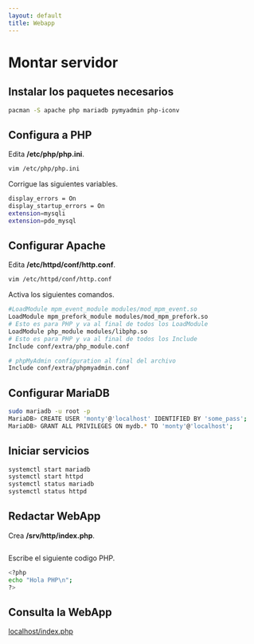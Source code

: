 ```yaml
---
layout: default
title: Webapp
---
```


# Montar servidor

## Instalar los paquetes necesarios
```bash
pacman -S apache php mariadb pymyadmin php-iconv
```

## Configura a PHP
Edita **/etc/php/php.ini**.
```bash
vim /etc/php/php.ini
```
Corrigue las siguientes variables.
```bash
display_errors = On
display_startup_errors = On
extension=mysqli
extension=pdo_mysql

```

## Configurar Apache
Edita **/etc/httpd/conf/http.conf**.
```bash
vim /etc/httpd/conf/http.conf
```
Activa los siguientes comandos.
```bash
#LoadModule mpm_event_module modules/mod_mpm_event.so
LoadModule mpm_prefork_module modules/mod_mpm_prefork.so
# Esto es para PHP y va al final de todos los LoadModule
LoadModule php_module modules/libphp.so
# Esto es para PHP y va al final de todos los Include
Include conf/extra/php_module.conf

# phpMyAdmin configuration al final del archivo
Include conf/extra/phpmyadmin.conf
```

## Configurar MariaDB
```bash
sudo mariadb -u root -p
MariaDB> CREATE USER 'monty'@'localhost' IDENTIFIED BY 'some_pass';
MariaDB> GRANT ALL PRIVILEGES ON mydb.* TO 'monty'@'localhost';
```

## Iniciar servicios
```bash
systemctl start mariadb
systemctl start httpd
systemctl status mariadb
systemctl status httpd
```

## Redactar WebApp
Crea **/srv/http/index.php**.
```bash
```
Escribe el siguiente codigo PHP.
```bash
<?php
echo "Hola PHP\n";
?>
```

## Consulta la WebApp
[localhost/index.php](localhost/index.php)
